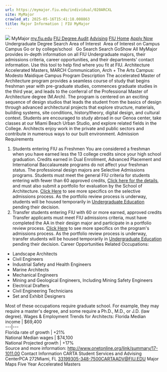 ```yaml
---
url: https://mymajor.fiu.edu/individual/020ARCXL
site: MyMajor
crawled_at: 2025-05-16T15:41:18.008863
title: Major Information | FIU MyMajor
---
```


![](https://mymajor.fiu.edu/assets/logo-T4VPR2BI.png)
MyMajor
[my.fiu.edu](https://my.fiu.edu/)
[FIU Degree Audit](https://dasa.fiu.edu/all-departments/advising/panther-success-hub/panther-degree-audit/)
[Advising](https://advising.fiu.edu)
[FIU Home](https://www.fiu.edu/)
[Apply Now](https://admissions.fiu.edu/)
Undergraduate Degree Search
Area of Interest
​
Area of Interest
on
Campus
​
Campus
Go
or by college/school
​
​
Go
Search
Search
GoShow All
MyMajor provides in-depth information on all FIU Undergraduate majors, their admissions criteria, career opportunities, and their departments' contact information. Use this tool to help find where you fit at FIU.
Architecture Accelerated Masters,
MARCH
Communication, Arch + The Arts
Campus:
Modesto Maidique Campus
Program Description
The accelerated Master of Architecture program provides a seamless course of study that begins freshman year with pre-graduate studies, commences graduate studies in the third year, and leads to the conferral of the Professional Master of Architecture degree (M.Arch). The program is centered on an exciting sequence of design studios that leads the student from the basics of design through advanced architectural projects that explore structure, materials, building systems, site conditions, history/theory, digital design, and cultural context. Students are encouraged to study abroad in our Genoa center, take classes at our Miami Beach Urban Studio, and explore related fields in the College. Architects enjoy work in the private and public sectors and contribute in numerous ways to our built environment.
Admission Requirements
1. Students entering FIU as Freshmen
You are considered a freshman when you have earned less the 13 college credits since your high school graduation. Credits earned in Dual Enrollment, Advanced Placement and International Baccalaureate programs do not affect your freshman status.
The professional design majors are Selective Admissions programs. Students must meet the general FIU criteria for students entering with fewer than 60 approved credits, [Click here for the details](http://admissions.fiu.edu/apply/freshman/), and must also submit a portfolio for evaluation by the School of Architecture. [Click Here](http://soa.fiu.edu/applyarchitecture.htm) to see more specifics on the selective admissions process.
As the portfolio review process is underway, students will be housed temporarily in [Undergraduate Education](http://undergrad.fiu.edu/) pending their decision.
2. Transfer students entering FIU with 60 or more earned, approved credits
Transfer applicants must meet FIU admissions criteria, must have completed the AA in their design major and participate in a portfolio review process. [Click Here](http://soa.fiu.edu/applyarchitecture.htm) to see more specifics on the program's admissions process.
As the portfolio review process is underway, transfer students will be housed temporarily in [Undergraduate Education](https://mymajor.fiu.edu/admin/Undergraduate%20Education) pending their decision.
Career Opportunities
Related Occupations:
  * Landscape Architects
  * Civil Engineers
  * Industrial Safety and Health Engineers
  * Marine Architects
  * Mechanical Engineers
  * Mining and Geological Engineers, Including Mining Safety Engineers
  * Electrical Drafters
  * Civil Engineering Technicians
  * Set and Exhibit Designers


Most of these occupations require graduate school. For example, they may require a master's degree, and some require a Ph.D., M.D., or J.D. (law degree).
Wages & Employment Trends for Architects:
Florida Median income | $69,400  
---|---  
Florida rate of growth | +21%  
National Median wages | $74,100  
National Projected growth | +17%  
Source and more information: <http://www.onetonline.org/link/summary/17-1011.00>
Contact Information
CARTA Student Services and Advising CenterPCA 272Miami, FL 33199305-348-7500CARTAADV@FIU.EDU
Major Maps
Five Year Accelerated Masters
